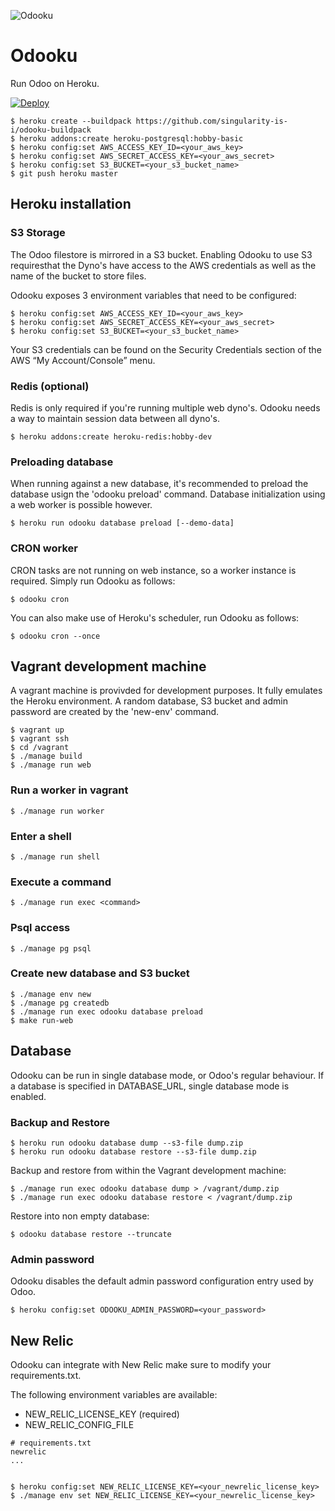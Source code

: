 ![Odooku](https://cdn.rawgit.com/adaptivdesign/odooku/master/img.svg "Odooku")

# Odooku
Run Odoo on Heroku.

[![Deploy](https://www.herokucdn.com/deploy/button.svg)](https://heroku.com/deploy)

```
$ heroku create --buildpack https://github.com/singularity-is-i/odooku-buildpack
$ heroku addons:create heroku-postgresql:hobby-basic
$ heroku config:set AWS_ACCESS_KEY_ID=<your_aws_key>
$ heroku config:set AWS_SECRET_ACCESS_KEY=<your_aws_secret>
$ heroku config:set S3_BUCKET=<your_s3_bucket_name>
$ git push heroku master
```

## Heroku installation

### S3 Storage
The Odoo filestore is mirrored in a S3 bucket. Enabling Odooku to use S3
requiresthat the Dyno's have access to the AWS credentials as well as the
name of the bucket to store files.

Odooku exposes 3 environment variables that need to be configured:

```
$ heroku config:set AWS_ACCESS_KEY_ID=<your_aws_key>
$ heroku config:set AWS_SECRET_ACCESS_KEY=<your_aws_secret>
$ heroku config:set S3_BUCKET=<your_s3_bucket_name>
```

Your S3 credentials can be found on the Security Credentials section of the
AWS “My Account/Console” menu.

### Redis (optional)
Redis is only required if you're running multiple web dyno's. Odooku needs a way
to maintain session data between all dyno's.

```
$ heroku addons:create heroku-redis:hobby-dev
```

### Preloading database
When running against a new database, it's recommended to preload the database
usign the 'odooku preload' command. Database initialization using a web worker
is possible however.

```
$ heroku run odooku database preload [--demo-data]
```

### CRON worker

CRON tasks are not running on web instance, so a worker instance is required.
Simply run Odooku as follows:

```
$ odooku cron
```

You can also make use of Heroku's scheduler, run Odooku as follows:

```
$ odooku cron --once
```

## Vagrant development machine
A vagrant machine is provivded for development purposes. It fully emulates
the Heroku environment. A random database, S3 bucket and admin password are
created by the 'new-env' command.

```
$ vagrant up
$ vagrant ssh
$ cd /vagrant
$ ./manage build
$ ./manage run web
```

### Run a worker in vagrant

```
$ ./manage run worker
```

### Enter a shell

```
$ ./manage run shell
```

### Execute a command

```
$ ./manage run exec <command>
```

### Psql access

```
$ ./manage pg psql
```

### Create new database and S3 bucket

```
$ ./manage env new
$ ./manage pg createdb
$ ./manage run exec odooku database preload
$ make run-web
```

## Database
Odooku can be run in single database mode, or Odoo's regular behaviour. If a
database is specified in DATABASE_URL, single database mode is enabled.

### Backup and Restore

```
$ heroku run odooku database dump --s3-file dump.zip
$ heroku run odooku database restore --s3-file dump.zip
```

Backup and restore from within the Vagrant development machine:

```
$ ./manage run exec odooku database dump > /vagrant/dump.zip
$ ./manage run exec odooku database restore < /vagrant/dump.zip
```

Restore into non empty database:

```
$ odooku database restore --truncate
```


### Admin password
Odooku disables the default admin password configuration entry used by Odoo.

```
$ heroku config:set ODOOKU_ADMIN_PASSWORD=<your_password>
```

## New Relic
Odooku can integrate with New Relic make sure to modify your requirements.txt.

The following environment variables are available:

- NEW_RELIC_LICENSE_KEY (required)
- NEW_RELIC_CONFIG_FILE

```
# requirements.txt
newrelic
...


$ heroku config:set NEW_RELIC_LICENSE_KEY=<your_newrelic_license_key>
$ ./manage env set NEW_RELIC_LICENSE_KEY=<your_newrelic_license_key>

```

